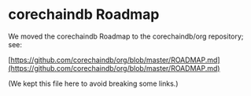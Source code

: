 <!---
Copyright © 2020 Interplanetary Database Association e.V.,
corechaindb and IPDB software contributors.
SPDX-License-Identifier: (Apache-2.0 AND CC-BY-4.0)
Code is Apache-2.0 and docs are CC-BY-4.0
--->

# corechaindb Roadmap

We moved the corechaindb Roadmap to the corechaindb/org repository; see:

[https://github.com/corechaindb/org/blob/master/ROADMAP.md](https://github.com/corechaindb/org/blob/master/ROADMAP.md)

(We kept this file here to avoid breaking some links.)
